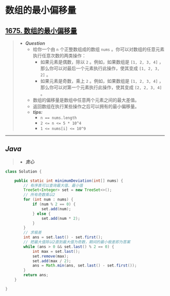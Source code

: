 # 数组的最小偏移量

## [1675. 数组的最小偏移量](https://leetcode.cn/problems/minimize-deviation-in-array/)

> - ***Question***
>   - 给你一个由 `n` 个正整数组成的数组 `nums` 。你可以对数组的任意元素执行任意次数的两类操作：
>     - 如果元素是偶数，除以 `2` 。例如，如果数组是 `[1, 2, 3, 4]` ，那么你可以对最后一个元素执行此操作，使其变成 `[1, 2, 3, 2]` 。
>     - 如果元素是奇数，乘上 `2` 。例如，如果数组是 `[1, 2, 3, 4]` ，那么你可以对第一个元素执行此操作，使其变成 `[2, 2, 3, 4]` 。
>   - 数组的偏移量是数组中任意两个元素之间的最大差值。
>   - 返回数组在执行某些操作之后可以拥有的最小偏移量。
>   - ***tips:***
>     - `n == nums.length`
>     - `2 <= n <= 5 * 10^4`
>     - `1 <= nums[i] <= 10^9`

---

## *Java*

> - ***贪心***

```java
class Solution {

    public static int minimumDeviation(int[] nums) {
        // 有序表可以查询最大值、最小值
        TreeSet<Integer> set = new TreeSet<>();
        // 所有奇数乘以2
        for (int num : nums) {
            if (num % 2 == 0) {
                set.add(num);
            } else {
                set.add(num * 2);
            }
        }
        // 求极差
        int ans = set.last() - set.first();
        // 把最大值除以2直到最大值为奇数，期间的最小极差即为答案
        while (ans > 0 && set.last() % 2 == 0) {
            int max = set.last();
            set.remove(max);
            set.add(max / 2);
            ans = Math.min(ans, set.last() - set.first());
        }
        return ans;
    }

}
```
